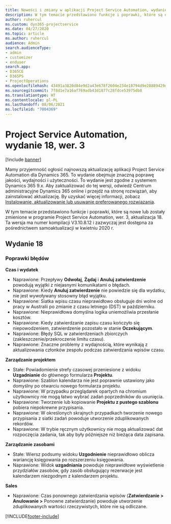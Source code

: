```yaml
---
title: Nowości i zmiany w aplikacji Project Service Automation, wydanie 18, wer. 3
description: W tym temacie przedstawiono funkcje i poprawki, które są dostępne w programie Project Service Automation, aktualizacja 18, wer. 3.
author: ruhercul
ms.custom: dyn365-projectservice
ms.date: 04/27/2020
ms.topic: article
ms.author: ruhercul
audience: Admin
search.audienceType:
- admin
- customizer
- enduser
search.app:
- D365CE
- D365PS
- ProjectOperations
ms.openlocfilehash: 43491a3820d84e9d2a43e678f2604e234e18794d9e28889429debc0b991bbfac
ms.sourcegitcommit: 7f8d1e7a16af769adb43d1877c28fdce53975db8
ms.translationtype: HT
ms.contentlocale: pl-PL
ms.lasthandoff: 08/06/2021
ms.locfileid: "7004369"
---
```

# <a name="project-service-automation-update-release-18-v3"></a>Project Service Automation, wydanie 18, wer. 3

[!include [banner](../includes/psa-now-project-operations.md)]

Mamy przyjemność ogłosić najnowszą aktualizację aplikacji Project Service Automation dla Dynamics 365. To wydanie obejmuje znaczną poprawę jakości, wydajności i użyteczności. To wydanie jest zgodne z systemem Dynamics 365 9.x. Aby zaktualizować do tej wersji, odwiedź Centrum administracyjne Dynamics 365 online i przejdź na stronę rozwiązań, aby zainstalować aktualizację. By uzyskać więcej informacji, zobacz [Instalowanie, aktualizowanie lub usuwanie preferowanego rozwiązania](/power-platform/admin/install-remove-preferred-solution).

W tym temacie przedstawiono funkcje i poprawki, które są nowe lub zostały zmienione w programie Project Service Automation, wer. 3, aktualizacja 18. Ta wersja ma numer kompilacji V3.10.8.12 i zazwyczaj jest dostępna za pośrednictwem samoaktualizacji w kwietniu 2020 r.

## <a name="update-release-18"></a>Wydanie 18

### <a name="bug-fixes"></a>Poprawki błędów

**Czas i wydatek**

- Naprawione: Przepływy **Odwołaj**, **Żądaj** i **Anuluj zatwierdzenie** powodują wyjątki z niejasnymi komunikatami o błędach.
- Naprawione: Kiedy **Anuluj zatwierdzenie** nie powiedzie się dla wydatku, nie jest wywoływany stosowny błąd wyjątku.
- Naprawione: Siatka wpisu czasu nieprawidłowo obsługuje dni wolne od pracy w Australii po zmianie z czasu letniego (DST) w październiku.
- Naprawione: Nieprawidłowa domyślna logika uniemożliwia przesłanie kosztów.
- Naprawione: Kiedy zatwierdzanie zapisu czasu kończyło się niepowodzeniem, zatwierdzenie pozostało w stanie **Oczekującym**.
- Naprawione: Błędy SQL w zatwierdzeniach zbiorczych (zakleszczenie/przekroczenie limitu czasu).
- Naprawione: Znaczne problemy z wydajnością, które wynikają z aktualizowania członków zespołu podczas zatwierdzania wpisów czasu.

**Zarządzanie projektem**

- Stałe: Powiadomienie strefy czasowej przeniesione z widoku **Uzgadnianie** do głównego formularza **Projektu**.
- Naprawione: Szablon kalendarza nie jest poprawnie ustawiony jako domyślny po otwarciu nowego formularza projektu.
- Naprawione: W przypadku przeglądarek opartych na chromium użytkownicy nie mogą łatwo wybrać zadań poprzedników do usunięcia.
- Naprawione: Tworzenie lub kopiowanie **Projektu z pustego szablonu** pobiera niepokrewne przypisania.
- Naprawione: W określonych skrajnych przypadkach tworzenie nowego przypisania z siatki zadań powoduje utworzenie zduplikowanych rekordów.
- Naprawione: W trybie ręcznym użytkownicy nie mogą aktualizować dat rozpoczęcia zadania, tak aby były późniejsze niż bieżąca data zapisana.

**Zarządzanie zasobami**

- Stałe: Wiersz podsumy widoku **Uzgodnienie** nieprawidłowo oblicza wariancję księgowania po rozszerzeniu księgowania.
- Naprawione: Widok **uzgadniania** powoduje nieprawidłowe wyświetlenie przydziałów zasobów, gdy zasób obsługujący rezerwacje jest kalendarzem niezgodnym z kalendarzem projektu.

**Sales**

- Naprawione: Czas ponownego zatwierdzania wpisów (**Zatwierdzanie > Anulowanie >** Ponowne zatwierdzanie) powoduje utworzenie zduplikowanych wartości rzeczywistych, które nie są odliczane.


[!INCLUDE[footer-include](../includes/footer-banner.md)]